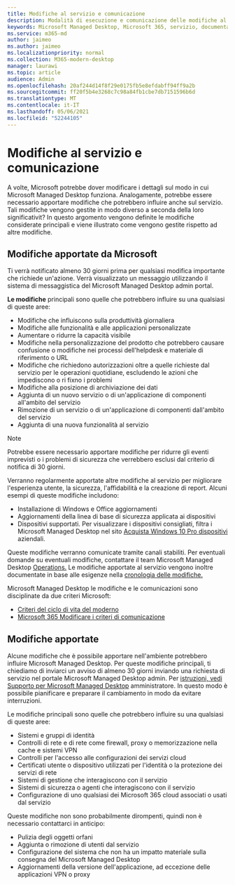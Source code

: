```yaml
---
title: Modifiche al servizio e comunicazione
description: Modalità di esecuzione e comunicazione delle modifiche al servizio
keywords: Microsoft Managed Desktop, Microsoft 365, servizio, documentazione
ms.service: m365-md
author: jaimeo
ms.author: jaimeo
ms.localizationpriority: normal
ms.collection: M365-modern-desktop
manager: laurawi
ms.topic: article
audience: Admin
ms.openlocfilehash: 20af244d14f8f29e0175fb5e8efdabff94ff9a2b
ms.sourcegitcommit: ff20f5b4e3268c7c98a84fb1cbe7db7151596b6d
ms.translationtype: MT
ms.contentlocale: it-IT
ms.lasthandoff: 05/06/2021
ms.locfileid: "52244105"
---
```

# <a name="service-changes-and-communication"></a>Modifiche al servizio e comunicazione

A volte, Microsoft potrebbe dover modificare i dettagli sul modo in cui Microsoft Managed Desktop funziona. Analogamente, potrebbe essere necessario apportare modifiche che potrebbero influire anche sul servizio. Tali modifiche vengono gestite in modo diverso a seconda della loro significativit? In questo argomento vengono definite le modifiche considerate principali e viene illustrato come vengono gestite rispetto ad altre modifiche.



## <a name="changes-made-by-microsoft"></a>Modifiche apportate da Microsoft

Ti verrà notificato almeno 30 giorni prima per qualsiasi modifica importante che richiede un'azione. Verrà visualizzato un messaggio utilizzando il sistema di messaggistica del Microsoft Managed Desktop admin portal.

**Le modifiche** principali sono quelle che potrebbero influire su una qualsiasi di queste aree:
- Modifiche che influiscono sulla produttività giornaliera
- Modifiche alle funzionalità e alle applicazioni personalizzate
- Aumentare o ridurre la capacità visibile
- Modifiche nella personalizzazione del prodotto che potrebbero causare confusione o modifiche nei processi dell'helpdesk e materiale di riferimento o URL
- Modifiche che richiedono autorizzazioni oltre a quelle richieste dal servizio per le operazioni quotidiane, escludendo le azioni che impediscono o ri fixno i problemi
- Modifiche alla posizione di archiviazione dei dati
- Aggiunta di un nuovo servizio o di un'applicazione di componenti all'ambito del servizio
- Rimozione di un servizio o di un'applicazione di componenti dall'ambito del servizio
- Aggiunta di una nuova funzionalità al servizio

> [!NOTE]
> Potrebbe essere necessario apportare modifiche per ridurre gli eventi imprevisti o i problemi di sicurezza che verrebbero esclusi dal criterio di notifica di 30 giorni.

Verranno regolarmente apportate altre modifiche al servizio per migliorare l'esperienza utente, la sicurezza, l'affidabilità e la creazione di report. Alcuni esempi di queste modifiche includono:

- Installazione di Windows e Office aggiornamenti
- Aggiornamenti della linea di base di sicurezza applicata ai dispositivi
- Dispositivi supportati. Per visualizzare i dispositivi consigliati, filtra i Microsoft Managed Desktop nel sito [Acquista Windows 10 Pro dispositivi](https://www.microsoft.com/windowsforbusiness/view-all-devices) aziendali.

Queste modifiche verranno comunicate tramite canali stabiliti. Per eventuali domande su eventuali modifiche, contattare il team Microsoft Managed Desktop [Operations.](../working-with-managed-desktop/admin-support.md) Le modifiche apportate al servizio vengono inoltre documentate in base alle esigenze nella [cronologia delle modifiche.](../change-history-managed-desktop.md)

Microsoft Managed Desktop le modifiche e le comunicazioni sono disciplinate da due criteri Microsoft:
- [Criteri del ciclo di vita del moderno](https://support.microsoft.com/help/30881/modern-lifecycle-policy)
- [Microsoft 365 Modificare i criteri di comunicazione](/office365/admin/manage/message-center)

## <a name="changes-you-make"></a>Modifiche apportate

Alcune modifiche che è possibile apportare nell'ambiente potrebbero influire Microsoft Managed Desktop. Per queste modifiche principali, ti chiediamo di inviarci un avviso di almeno 30 giorni inviando una richiesta di servizio nel portale Microsoft Managed Desktop admin. Per [istruzioni, vedi Supporto per Microsoft Managed Desktop](../working-with-managed-desktop/admin-support.md) amministratore. In questo modo è possibile pianificare e preparare il cambiamento in modo da evitare interruzioni.

Le modifiche principali sono quelle che potrebbero influire su una qualsiasi di queste aree:

- Sistemi e gruppi di identità
- Controlli di rete e di rete come firewall, proxy o memorizzazione nella cache e sistemi VPN
- Controlli per l'accesso alle configurazioni dei servizi cloud
- Certificati utente o dispositivo utilizzati per l'identità o la protezione dei servizi di rete
- Sistemi di gestione che interagiscono con il servizio
- Sistemi di sicurezza o agenti che interagiscono con il servizio
- Configurazione di uno qualsiasi dei Microsoft 365 cloud associati o usati dal servizio

Queste modifiche non sono probabilmente dirompenti, quindi non è necessario contattarci in anticipo:

- Pulizia degli oggetti orfani
- Aggiunta o rimozione di utenti dal servizio
- Configurazione del sistema che non ha un impatto materiale sulla consegna del Microsoft Managed Desktop
- Aggiornamenti della versione dell'applicazione, ad eccezione delle applicazioni VPN o proxy